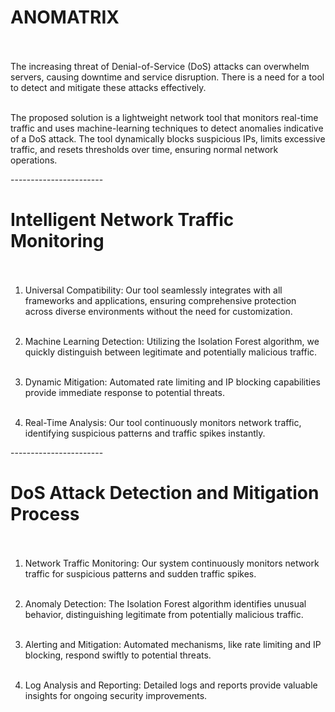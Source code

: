 # ANOMATRIX <br/><br/>

The increasing threat of Denial-of-Service (DoS) attacks can overwhelm servers, causing downtime and service disruption. There is a need for a tool to detect and mitigate these attacks effectively. <br/><br/>

The proposed solution is a lightweight network tool that monitors real-time traffic and uses machine-learning techniques to detect anomalies indicative of a DoS attack. The tool dynamically blocks suspicious IPs, limits excessive traffic, and resets thresholds over time, ensuring normal network operations. <br/>

----------------------- <br/>

# Intelligent Network Traffic Monitoring <br/> <br/>
1. Universal Compatibility: Our tool seamlessly integrates with all frameworks and applications, ensuring comprehensive protection across diverse environments without the need for customization.<br/><br/>

2. Machine Learning Detection: Utilizing the Isolation Forest algorithm, we quickly distinguish between legitimate and potentially malicious traffic.<br/><br/>

3. Dynamic Mitigation: Automated rate limiting and IP blocking capabilities provide immediate response to potential threats.<br/><br/>

4. Real-Time Analysis: Our tool continuously monitors network traffic, identifying suspicious patterns and traffic spikes instantly.<br/>

-----------------------<br/>

# DoS Attack Detection and Mitigation Process<br/><br/>

1. Network Traffic Monitoring: Our system continuously monitors network traffic for suspicious patterns and sudden traffic spikes.<br/><br/>

2. Anomaly Detection: The Isolation Forest algorithm identifies unusual behavior, distinguishing legitimate from potentially malicious traffic.<br/><br/>

3. Alerting and Mitigation: Automated mechanisms, like rate limiting and IP blocking, respond swiftly to potential threats.<br/><br/>

4. Log Analysis and Reporting: Detailed logs and reports provide valuable insights for ongoing security improvements.
















 
